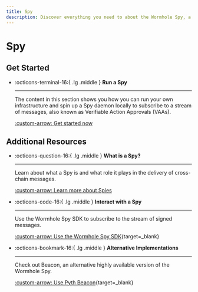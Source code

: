 ```yaml
---
title: Spy
description: Discover everything you need to about the Wormhole Spy, a daemon that watches the Guardian Network and subscribe to signed messages.
---
```


# Spy

## Get Started

<div class="grid cards" markdown>

-   :octicons-terminal-16:{ .lg .middle } **Run a Spy**

    ---

    The content in this section shows you how you can run your own infrastructure and spin up a Spy daemon locally to subscribe to a stream of messages, also known as Verifiable Action Approvals (VAAs).

    [:custom-arrow: Get started now](/docs/infrastructure/spy/run-spy/)

</div>

## Additional Resources

<div class="grid cards" markdown>

-   :octicons-question-16:{ .lg .middle } **What is a Spy?**

    ---

    Learn about what a Spy is and what role it plays in the delivery of cross-chain messages.

    [:custom-arrow: Learn more about Spies](/docs/learn/infrastructure/spy/)

-   :octicons-code-16:{ .lg .middle } **Interact with a Spy**

    ---

    Use the Wormhole Spy SDK to subscribe to the stream of signed messages.

    [:custom-arrow: Use the Wormhole Spy SDK](https://github.com/wormhole-foundation/wormhole/blob/main/spydk/js/README.md){target=\_blank}

-   :octicons-bookmark-16:{ .lg .middle } **Alternative Implementations**

    ---

    Check out Beacon, an alternative highly available version of the Wormhole Spy.

    [:custom-arrow: Use Pyth Beacon](https://github.com/pyth-network/beacon){target=\_blank}

</div>
